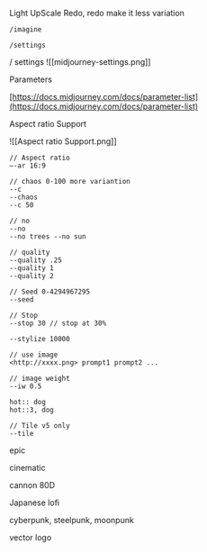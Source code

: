
Light UpScale Redo, redo make it less variation

```
/imagine

/settings
```

/ settings
![[midjourney-settings.png]]

Parameters

[https://docs.midjourney.com/docs/parameter-list](https://docs.midjourney.com/docs/parameter-list)

Aspect ratio Support

![[Aspect ratio Support.png]]

```
// Aspect ratio
—-ar 16:9

// chaos 0-100 more variantion
--c
--chaos
--c 50

// no
--no
--no trees --no sun

// quality
--quality .25
--quality 1
--quality 2

// Seed 0-4294967295
--seed

// Stop
--stop 30 // stop at 30%

--stylize 10000

// use image
<http://xxxx.png> prompt1 prompt2 ...

// image weight
--iw 0.5

hot:: dog
hot::3, dog

// Tile v5 only
--tile
```

epic

cinematic

cannon 80D

Japanese lofi

cyberpunk, steelpunk, moonpunk

vector logo